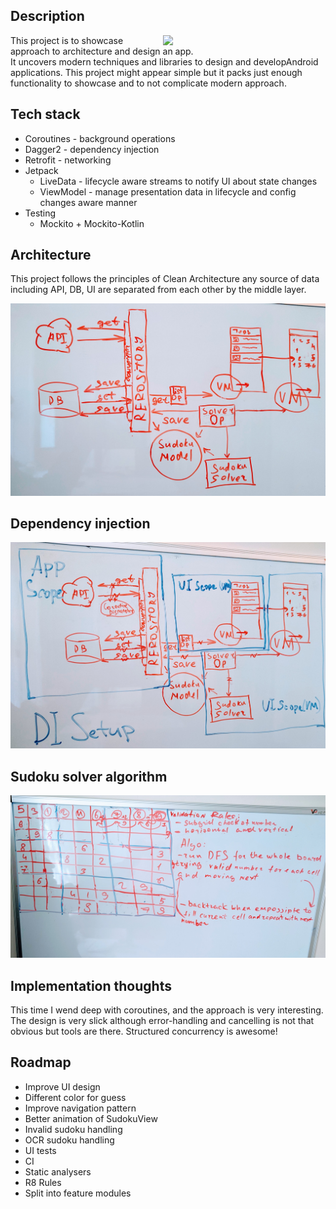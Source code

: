 ## Description

<img src="/imgs/demo.gif" width="240" align="right" hspace="20">

This project is to showcase approach to architecture and design an app.  
It uncovers modern techniques and libraries to design and developAndroid  
applications. This project might appear simple but it packs just enough  
functionality to showcase and to not complicate modern approach.

## Tech stack

- Coroutines - background operations
- Dagger2 - dependency injection
- Retrofit - networking
- Jetpack
  - LiveData - lifecycle aware streams to notify UI about state changes
  - ViewModel - manage presentation data in lifecycle and config changes
  aware manner
- Testing
  - Mockito + Mockito-Kotlin

## Architecture

This project follows the principles of Clean Architecture any source of data
including API, DB, UI are separated from each other by the middle layer.

![Architecture](/imgs/arch.jpg)

## Dependency injection

![Dependency injection](/imgs/di.jpg)

## Sudoku solver algorithm

![Algorithm](/imgs/algo.jpg)

## Implementation thoughts

This time I wend deep with coroutines, and the approach is very interesting.
The design is very slick although error-handling and cancelling is not that
obvious but tools are there. Structured concurrency is awesome!

## Roadmap
- Improve UI design
- Different color for guess
- Improve navigation pattern
- Better animation of SudokuView
- Invalid sudoku handling
- OCR sudoku handling
- UI tests
- CI
- Static analysers
- R8 Rules
- Split into feature modules